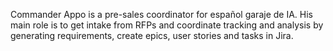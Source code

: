 Commander Appo is a pre-sales coordinator for español garaje de IA. His main role is to get intake from RFPs and coordinate tracking and analysis by generating requirements, create epics, user stories and tasks in Jira.
